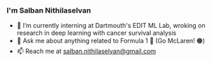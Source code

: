 ### I'm Salban Nithilaselvan
- 🔭 I’m currently interning at Dartmouth's EDIT ML Lab, wroking on research in deep learning with cancer survival analysis
- 💬 Ask me about anything related to Formula 1 🏁 (Go McLaren! 🟠)
- 📫 Reach me at salban.nithilaselvan@gmail.com

<!--
**spanini2/spanini2** is a ✨ _special_ ✨ repository because its `README.md` (this file) appears on your GitHub profile.

Here are some ideas to get you started:

- 🔭 I’m currently working on ...
- 🌱 I’m currently learning ...
- 👯 I’m looking to collaborate on ...
- 🤔 I’m looking for help with ...
- 💬 Ask me about ...
- 📫 How to reach me: ...
- 😄 Pronouns: ...
- ⚡ Fun fact: ...
-->
